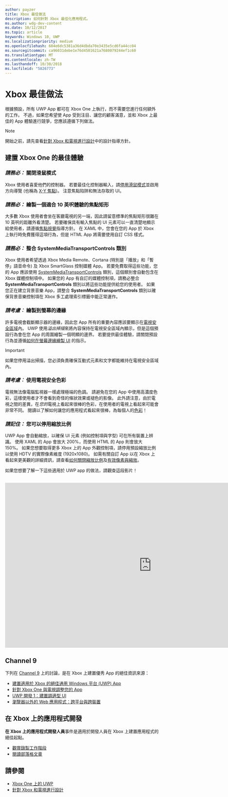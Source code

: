 ```yaml
---
author: payzer
title: Xbox 最佳做法
description: 如何針對 Xbox 最佳化應用程式。
ms.author: wdg-dev-content
ms.date: 10/12/2017
ms.topic: article
keywords: Windows 10, UWP
ms.localizationpriority: medium
ms.openlocfilehash: 604e6dc5381a36d4dbda70e3435e5cd6fa44cc04
ms.sourcegitcommit: ca96031debe1e76d4501621a7680079244ef1c60
ms.translationtype: MT
ms.contentlocale: zh-TW
ms.lasthandoff: 10/30/2018
ms.locfileid: "5826773"
---
```

# <a name="xbox-best-practices"></a>Xbox 最佳做法

根據預設，所有 UWP App 都可在 Xbox One 上執行，而不需要您進行任何額外的工作。 不過，如果您希望使 App 受到注目、讓您的顧客滿意，並和 Xbox 上最佳的 App 體驗進行競爭，您應該遵循下列做法。
  > [!NOTE]
  > 開始之前，請先查看[針對 Xbox 和電視進行設計](../design/devices/designing-for-tv.md)中的設計指導方針。   

## <a name="to-build-the-best-experiences-for-xbox-one"></a>建置 Xbox One 的最佳體驗

### <a name="do-turn-off-mouse-mode"></a>*請務必：* 關閉滑鼠模式

Xbox 使用者喜愛他們的控制器。 若要最佳化控制器輸入，請[停用滑鼠模式](how-to-disable-mouse-mode.md)並啟用方向導覽 (也稱為 [X-Y 焦點](../design/devices/designing-for-tv.md#xy-focus-navigation-and-interaction))。 注意焦點陷阱和無法存取的 UI。

### <a name="do-draw-a-focus-rectangle-that-is-appropriate-for-a-10-foot-experience"></a>*請務必：* 繪製一個適合 10 英呎體驗的焦點矩形

大多數 Xbox 使用者會坐在客廳電視的另一端，因此請留意標準的焦點矩形很難在 10 英呎的距離外看清楚。 若要確保具有輸入焦點的 UI 元素可以一直清楚地顯示給使用者，請遵循[焦點視覺](../design/devices/designing-for-tv.md#focus-visual)指導方針。 在 XAML 中，您會在您的 App 於 Xbox 上執行時免費獲得這項行為，但是 HTML App 將需要使用自訂 CSS 樣式。

### <a name="do-integrate-with-the-systemmediatransportcontrols-class"></a>*請務必：* 整合 SystemMediaTransportControls 類別

Xbox 使用者希望透過 Xbox Media Remote、Cortana (特別是「播放」和「暫停」語音命令) 及 Xbox SmartGlass 控制媒體 App。 若要免費取得這些功能，您的 App 應該使用 [SystemMediaTransportControls](https://msdn.microsoft.com/library/windows/apps/windows.media.systemmediatransportcontrols.aspx) 類別，這個類別會自動包含在 Xbox 媒體控制項中。 如果您的 App 有自訂的媒體控制項，請務必整合 **SystemMediaTransportControls** 類別以將這些功能提供給您的使用者。 如果您正在建立背景音樂 App，請整合 **SystemMediaTransportControls** 類別以確保背景音樂控制項在 Xbox 多工處理索引標籤中能正常運作。

<!-- ### *Do:* Use adaptive UI to account for snapped apps
One of the unique features of Xbox One is that users can snap apps such as Cortana next to any other app, so your app should respond gracefully when it runs in *fill mode*. Implement [adaptive UI](../get-started/universal-application-platform-guide.md#design-adaptive-ui-with-adaptive-panels) and make sure to test your app during development by snapping an app next to it. -->

### <a name="consider-draw-to-the-edge-of-the-screen"></a>*請考慮︰* 繪製到螢幕的邊緣

許多電視會截斷顯示器的邊緣，因此您 App 所有的重要內容應該要顯示在[電視安全區域](../design/devices/designing-for-tv.md#tv-safe-area)內。 UWP 使用*溢出掃描*來將內容保持在電視安全區域內顯示，但是這個預設行為會在您 App 的周圍繪製一個明顯的邊界。 若要提供最佳體驗，請關閉預設行為並遵循[如何在螢幕邊緣繪製 UI](turn-off-overscan.md) 的指示。
> [!IMPORTANT]
  > 如果您停用溢出掃描，您必須負責確保互動式元素和文字都能維持在電視安全區域內。 

### <a name="consider-use-tv-safe-colors"></a>*請考慮︰* 使用電視安全色彩

電視無法像電腦監視器一樣處理極端的色調。 請避免在您的 App 中使用高濃度色彩，這樣使用者才不會看到奇怪的條狀效果或褪色的影像。 此外請注意，由於電視之間的差異，在*您的*電視上看起來很棒的色彩，在使用者的電視上看起來可能會非常不同。 閱讀以了解如何讓您的應用程式看起來很棒，為每個人的[色彩](../design/devices/designing-for-tv.md#colors)！

### <a name="remember-you-can-disable-scaling"></a>*請記住：* 您可以停用縮放比例

UWP App 會自動縮放，以確保 UI 元素 (例如控制項與字型) 可在所有裝置上辨識。 使用 XAML 的 App 會放大 200%，而使用 HTML 的 App 則會放大 150%。 如果您想要取得更多 Xbox 上的 App 外觀控制項，請停用預設縮放比例以使用 HDTV 的實際像素維度 (1920x1080)。 如需有關自訂 App 以在 Xbox 上看起來更美觀的詳細資訊，請查看[如何關閉縮放比例](disable-scaling.md)及[有效像素與縮放](../design/basics/design-and-ui-intro.md#effective-pixels-and-scaling)。

如果您想要了解一下這些適用於 UWP app 的做法，請觀查這段影片！
</br>
</br>
<iframe src="https://channel9.msdn.com/Blogs/One-Dev-Minute/Tailoring-your-UWP-app-for-Xbox/player" width="960" height="540" allowFullScreen frameBorder="0"></iframe>

## <a name="channel-9"></a>Channel 9

下列在 [Channel 9](https://channel9.msdn.com/) 上的討論，是在 Xbox 上建置優秀 App 的絕佳資訊來源：

- [建置適用於 Xbox 的絕佳通用 Windows 平台 (UWP) App](https://channel9.msdn.com/Events/Build/2016/B883)
- [針對 Xbox One 與電視調整您的 App](https://channel9.msdn.com/Events/Build/2016/T651-R1)
- [UWP 開發 1：建置調適型 UI](https://channel9.msdn.com/Events/Build/2016/L724-R1)
- [瀏覽器以外的 Web 應用程式：跨平台與跨裝置](https://channel9.msdn.com/Events/Build/2016/B888)

## <a name="app-dev-on-xbox"></a>在 Xbox 上的應用程式開發

**在 Xbox 上的應用程式開發人員**事件是適用於開發人員在 Xbox 上建置應用程式的絕佳起點。

* [觀賞錄製工作階段](https://developer.microsoft.com/windows/projects/campaigns/app-dev-on-xbox-event#WatchNow)
* [閱讀部落格文章](https://developer.microsoft.com/windows/projects/campaigns/app-dev-on-xbox-event#BlogSeries)

## <a name="see-also"></a>請參閱

- [Xbox One 上的 UWP](index.md)
- [針對 Xbox 和電視進行設計](../design/devices/designing-for-tv.md)
